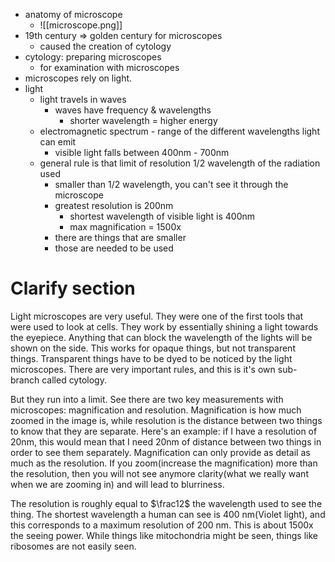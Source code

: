 * anatomy of microscope
	* ![[microscope.png]]
* 19th century => golden century for microscopes
	* caused the creation of cytology
* cytology: preparing microscopes
	* for examination with microscopes
* microscopes rely on light.
* light
	* light travels in waves
		* waves have frequency & wavelengths
			* shorter wavelength = higher energy
	* electromagnetic spectrum - range of the different wavelengths light can emit
		* visible light falls between 400nm - 700nm
	* general rule is that limit of resolution 1/2 wavelength of the radiation used
		* smaller than 1/2 wavelength, you can't see it through the microscope
		* greatest resolution is 200nm
			* shortest wavelength of visible light is 400nm
			* max magnification = 1500x
		* there are things that are smaller
		* those are needed to be used



# Clarify section

Light microscopes are very useful. They were one of the first tools that were  used to look at cells. They work by essentially shining a light towards the eyepiece. Anything that can block the wavelength of the lights will be shown on the side. This works for opaque things, but not transparent things. Transparent things have to be dyed to be noticed by  the light microscopes. 
There are very important rules, and this is it's own sub-branch called cytology. 

But they run into a limit. See there are two key measurements with microscopes: magnification and resolution. Magnification is how much zoomed in the image is, while resolution is the distance between two things to know that they are separate. Here's an example: if I have a resolution of 20nm, this would mean that I need 20nm of distance between two things in order to see them separately. Magnification can only provide as detail as much as the resolution. If you zoom(increase the magnification) more than the resolution, then you will not see anymore clarity(what we really want when we are zooming in) and will lead to blurriness. 

The resolution is roughly equal to $\frac12$ the wavelength used to see the thing. The shortest wavelength a human can see is 400 nm(Violet light), and this corresponds to a maximum resolution of 200 nm. This is about 1500x the seeing power. While things like mitochondria might be seen, things like ribosomes are not easily seen. 